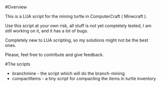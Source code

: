 #Overview

This is a LUA script for the mining turtle in ComputerCraft ( Minecraft ).

Use this script at your own risk, all stuff is not yet completely tested,
I am still working on it, and it has a lot of bugs.

Completely new to LUA scripting, so my solutions might not be the best ones.

Please, feel free to contribute and give feedback.

#The scripts

* branchmine - the script which will do the branch-mining
* compactItems - a tiny script for compacting the items in turtle inventory
